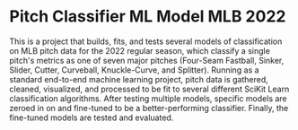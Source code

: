 # Pitch Classifier ML Model MLB 2022

This is a project that builds, fits, and tests several models of classification on MLB pitch data for the 2022 regular season, which classify a single pitch's metrics as one of seven major pitches (Four-Seam Fastball, Sinker, Slider, Cutter, Curveball, Knuckle-Curve, and Splitter). Running as a standard end-to-end machine learning project, pitch data is gathered, cleaned, visualized, and processed to be fit to several different SciKit Learn classification algorithms. After testing multiple models, specific models are zeroed in on and fine-tuned to be a better-performing classifier. Finally, the fine-tuned models are tested and evaluated.
